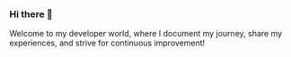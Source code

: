 ### Hi there 👋

Welcome to my developer world, where I document my journey, share my experiences, and strive for continuous improvement!
